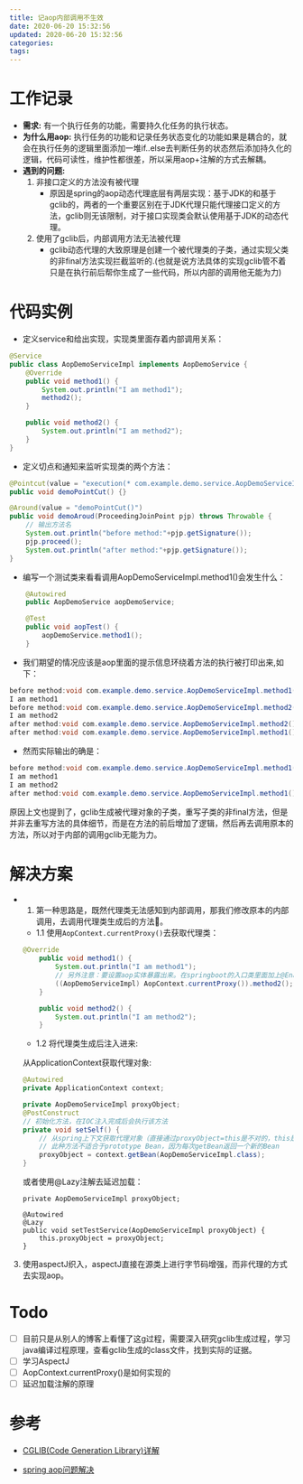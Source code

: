 ```yaml
---
title: 记aop内部调用不生效
date: 2020-06-20 15:32:56
updated: 2020-06-20 15:32:56
categories:
tags:
---
```

# 工作记录
- **需求:** 有一个执行任务的功能，需要持久化任务的执行状态。
- **为什么用aop:** 执行任务的功能和记录任务状态变化的功能如果是耦合的，就会在执行任务的逻辑里面添加一堆if..else去判断任务的状态然后添加持久化的逻辑，代码可读性，维护性都很差，所以采用aop+注解的方式去解耦。
- **遇到的问题:** 
    1. 非接口定义的方法没有被代理
        - 原因是spring的aop动态代理底层有两层实现：基于JDK的和基于gclib的，两者的一个重要区别在于JDK代理只能代理接口定义的方法，gclib则无该限制，对于接口实现类会默认使用基于JDK的动态代理。
    2. 使用了gclib后，内部调用方法无法被代理
        - gclib动态代理的大致原理是创建一个被代理类的子类，通过实现父类的非final方法实现拦截监听的.(也就是说方法具体的实现gclib管不着只是在执行前后帮你生成了一些代码，所以内部的调用他无能为力)
      
# 代码实例
- 定义service和给出实现，实现类里面存着内部调用关系：
``` java
@Service
public class AopDemoServiceImpl implements AopDemoService {
    @Override
    public void method1() {
        System.out.println("I am method1");
        method2();
    }

    public void method2() {
        System.out.println("I am method2");
    }
}
```
- 定义切点和通知来监听实现类的两个方法：
``` java
@Pointcut(value = "execution(* com.example.demo.service.AopDemoServiceImpl.*(..))")
public void demoPointCut() {}

@Around(value = "demoPointCut()")
public void demoAroud(ProceedingJoinPoint pjp) throws Throwable {
    // 输出方法名
    System.out.println("before method:"+pjp.getSignature());
    pjp.proceed();
    System.out.println("after method:"+pjp.getSignature());
}
```
- 编写一个测试类来看看调用AopDemoServiceImpl.method1()会发生什么：
``` java
    @Autowired
    public AopDemoService aopDemoService;

    @Test
    public void aopTest() {
        aopDemoService.method1();
    }
```
- 我们期望的情况应该是aop里面的提示信息环绕着方法的执行被打印出来,如下：
``` java
before method:void com.example.demo.service.AopDemoServiceImpl.method1()
I am method1
before method:void com.example.demo.service.AopDemoServiceImpl.method2()
I am method2
after method:void com.example.demo.service.AopDemoServiceImpl.method2()
after method:void com.example.demo.service.AopDemoServiceImpl.method1()
```
- 然而实际输出的确是：
``` java
before method:void com.example.demo.service.AopDemoServiceImpl.method1()
I am method1
I am method2
after method:void com.example.demo.service.AopDemoServiceImpl.method1()
```
 原因上文也提到了，gclib生成被代理对象的子类，重写子类的非final方法，但是并非去重写方法的具体细节，而是在方法的前后增加了逻辑，然后再去调用原本的方法，所以对于内部的调用gclib无能为力。

# 解决方案
- 1. 第一种思路是，既然代理类无法感知到内部调用，那我们修改原本的内部调用，去调用代理类生成后的方法。
    - 1.1 使用`AopContext.currentProxy()`去获取代理类： 
    ``` java
    @Override
        public void method1() {
            System.out.println("I am method1");
            // 另外注意：要设置aop实体暴露出来。在springboot的入口类里面加上@EnableAspectJAutoProxy(proxyTargetClass = true, exposeProxy = true)
            ((AopDemoServiceImpl) AopContext.currentProxy()).method2();
        }

        public void method2() {
            System.out.println("I am method2");
        }
    ```
    - 1.2 将代理类生成后注入进来:
    
    从ApplicationContext获取代理对象:
    ``` java
    @Autowired
    private ApplicationContext context;

    private AopDemoServiceImpl proxyObject;
    @PostConstruct
    // 初始化方法，在IOC注入完成后会执行该方法
    private void setSelf() {
        // 从spring上下文获取代理对象（直接通过proxyObject=this是不对的，this是目标对象）
        // 此种方法不适合于prototype Bean，因为每次getBean返回一个新的Bean
        proxyObject = context.getBean(AopDemoServiceImpl.class);
    }
    ```
    或者使用@Lazy注解去延迟加载：
    ```
    private AopDemoServiceImpl proxyObject;

    @Autowired
    @Lazy
    public void setTestService(AopDemoServiceImpl proxyObject) {
        this.proxyObject = proxyObject;
    }
    ```

3. 使用aspectJ织入，aspectJ直接在源类上进行字节码增强，而非代理的方式去实现aop。

# Todo
- [ ] 目前只是从别人的博客上看懂了这g过程，需要深入研究gclib生成过程，学习java编译过程原理，查看gclib生成的class文件，找到实际的证据。 
- [ ] 学习AspectJ
- [ ] AopContext.currentProxy()是如何实现的
- [ ] 延迟加载注解的原理 
        
# 参考
- [CGLIB(Code Generation Library)详解](https://blog.csdn.net/danchu/article/details/70238002)

- [spring aop问题解决](https://www.cnblogs.com/wulm/p/9486531.html)
